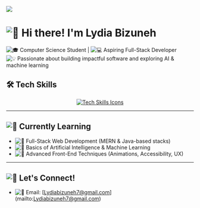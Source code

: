 ![](https://mail.google.com/mail/u/0/images/cleardot.gif)

#  ![👋](https://fonts.gstatic.com/s/e/notoemoji/16.0/1f44b/72.png)  Hi there! I'm Lydia Bizuneh 
![🎓](https://fonts.gstatic.com/s/e/notoemoji/16.0/1f393/72.png)  Computer Science Student |  ![💻](https://fonts.gstatic.com/s/e/notoemoji/16.0/1f4bb/72.png)  Aspiring Full-Stack Developer  
![💡](https://fonts.gstatic.com/s/e/notoemoji/16.0/1f4a1/72.png)  Passionate about building impactful software and exploring AI & machine learning  
  
## 🛠️ Tech Skills

<p align="center">
  <a href="https://skillicons.dev">
    <img src="https://skillicons.dev/icons?i=python,java,js,html,cpp,mysql&perline=6" alt="Tech Skills Icons" />
  </a>
</p>

---  
  
##  ![🌱](https://fonts.gstatic.com/s/e/notoemoji/16.0/1f331/72.png)  Currently Learning  
  
-  ![🔧](https://fonts.gstatic.com/s/e/notoemoji/16.0/1f527/72.png)  Full-Stack Web Development (MERN & Java-based stacks)  
-  ![🤖](https://fonts.gstatic.com/s/e/notoemoji/16.0/1f916/72.png)  Basics of Artificial Intelligence & Machine Learning  
-  ![🎨](https://fonts.gstatic.com/s/e/notoemoji/16.0/1f3a8/72.png)  Advanced Front-End Techniques (Animations, Accessibility, UX)  
  
---  
  
##  ![💬](https://fonts.gstatic.com/s/e/notoemoji/16.0/1f4ac/72.png)  Let's Connect!  
  
-  ![📧](https://fonts.gstatic.com/s/e/notoemoji/16.0/1f4e7/72.png)  Email: [[Lydiabizuneh7@gmail.com](mailto:Lydiabizuneh7@gmail.com)](mailto:[Lydiabizuneh7@gmail.com](mailto:Lydiabizuneh7@gmail.com))  

